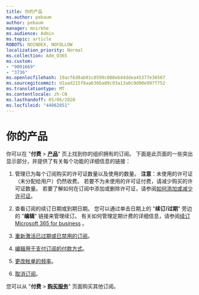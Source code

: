 ```yaml
---
title: 你的产品
ms.author: pebaum
author: pebaum
manager: mnirkhe
ms.audience: Admin
ms.topic: article
ROBOTS: NOINDEX, NOFOLLOW
localization_priority: Normal
ms.collection: Adm_O365
ms.custom:
- "9001669"
- "3736"
ms.openlocfilehash: 19acf6d8ab01c0599c088eb44ddea45377e36567
ms.sourcegitcommit: d1aad215f8aa636ba89c93a13a0c9d90e997f752
ms.translationtype: MT
ms.contentlocale: zh-CN
ms.lasthandoff: 05/06/2020
ms.locfileid: "44062851"
---
```

# <a name="your-products"></a>你的产品

你可以在 "**付费** > **[产品](https://go.microsoft.com/fwlink/p/?linkid=842054)**" 页上找到你的组织拥有的订阅。 下面是此页面的一些突出显示部分，并提供了有关每个功能的详细信息的链接：

1. 管理已为每个订阅购买的许可证数量以及使用的数量。  **注意**：未使用的许可证（未分配给用户）仍然收费。  若要不为未使用的许可证付费，请减少购买的许可证数量。 若要了解如何在订阅中添加或删除许可证，请参阅[如何添加或减少许可证](https://docs.microsoft.com/alchemyinsights/how-to-add-or-reduce-licenses)。

2. 查看订阅的续订日期或到期日期。  您可以通过单击日期上的 "**续订/过期**" 旁边的 "**编辑**" 链接来管理续订。  有关如何管理定期计费的详细信息，请参阅[续订 Microsoft 365 for business](https://go.microsoft.com/fwlink/?linkid=2119216) 。

3. [重新激活已过期或已禁用的订阅](https://go.microsoft.com/fwlink/?linkid=2117519)。

4. [编辑用于支付订阅的付款方式](https://go.microsoft.com/fwlink/?linkid=2117167)。

5. [更改帐单的频率](https://go.microsoft.com/fwlink/?linkid=2119112)。

6. [取消订阅](https://go.microsoft.com/fwlink/?linkid=2119113)。

您可以从 "**付费** > [**购买服务**](https://go.microsoft.com/fwlink/p/?linkid=868433)" 页面购买其他订阅。
